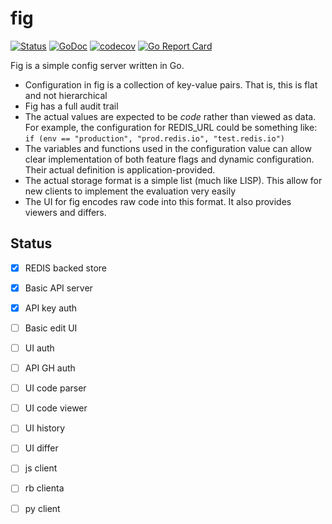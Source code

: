 # fig

[![Status](https://travis-ci.com/rameshvk/fig.svg?branch=master)](https://travis-ci.com/rameshvk/fig?branch=master)
[![GoDoc](https://godoc.org/github.com/rameshvk/fig?status.svg)](https://godoc.org/github.com/rameshvk/fig/pkg/fig)
[![codecov](https://codecov.io/gh/rameshvk/fig/branch/master/graph/badge.svg)](https://codecov.io/gh/rameshvk/fig)
[![Go Report Card](https://goreportcard.com/badge/github.com/rameshvk/fig)](https://goreportcard.com/report/github.com/rameshvk/fig)

Fig is a simple config server written in Go.

* Configuration in fig is a collection of key-value pairs. That is,
  this is flat and not hierarchical
* Fig has a full audit trail
* The actual values are expected to be *code* rather than viewed as
  data.  For example, the configuration for REDIS_URL could be
  something like: `if (env == "production", "prod.redis.io",
  "test.redis.io")`
* The variables and functions used in the configuration value can
  allow clear implementation of both feature flags and dynamic
  configuration.  Their actual definition is application-provided.
* The actual storage format is a simple list (much like LISP). This
  allow for new clients to implement the evaluation very easily
* The UI for fig encodes raw code into this format.  It also provides
  viewers and differs.

## Status

* [X] REDIS backed store
* [X] Basic API server
* [X] API key auth
* [ ] Basic edit UI
* [ ] UI auth
* [ ] API GH auth
* [ ] UI code parser
* [ ] UI code viewer
* [ ] UI history
* [ ] UI differ
* [ ] js client
* [ ] rb clienta
* [ ] py client

